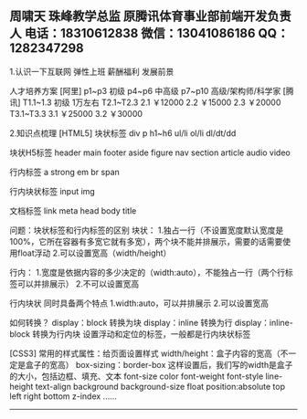周啸天
珠峰教学总监
原腾讯体育事业部前端开发负责人
电话：18310612838
微信：13041086186
QQ：1282347298
------------------------------
1.认识一下互联网
 弹性上班
 薪酬福利
 发展前景

 人才培养方案
   [阿里]
     p1~p3 初级
     p4~p6 中高级
     p7~p10 高级/架构师/科学家
   [腾讯]
     T1.1~1.3 初级  1万左右
     T2.1~T2.3
        2.1 ￥12000  2.2 ￥15000  2.3 ￥20000
     T3.1~T3.3
        3.1 ￥25000  3.2 ￥30000

2.知识点梳理
 [HTML5]
   块状标签
    div
    p
    h1~h6
    ul/li
    ol/li
    dl/dt/dd

  块状H5标签
    header
    main
    footer
    aside
    figure
    nav
    section
    article
    audio
    video

  行内标签
    a
    strong
    em
    br
    span

  行内块状标签
    input
    img

  文档标签
    link
    meta
    head
    body
    title

 问题：块状标签和行内标签的区别
   块状：
     1.独占一行（不设置宽度默认宽度是100%，它所在容器有多宽它就有多宽），两个块不能并排展示，需要的话需要使用float浮动
     2.可以设置宽高（width/height）

   行内：
     1.宽度是依据内容的多少决定的（width:auto），不能独占一行（两个行标签可以并排展示）
     2.不可以设置宽高

   行内块状
     同时具备两个特点
     1.width:auto，可以并排展示
     2.可以设置宽高

 如何转换？
   display：block  转换为块
   display：inline  转换为行
   display：inline-block  转换为行内块
   设置浮动和定位的标签，一般都是行内块状标签


 [CSS3]
   常用的样式属性：给页面设置样式
     width/height：盒子内容的宽高（不一定是盒子的宽高）
     box-sizing：border-box  这样设置后，我们写的width是盒子的大小，包括边框、填充、文本
     font-size
     color
     font-weight
     font-style
     line-height
     text-align
     background
     background-size
     float
     position:absolute
     top
     left
     right
     bottom
     z-index
     ......

-----------------------



















